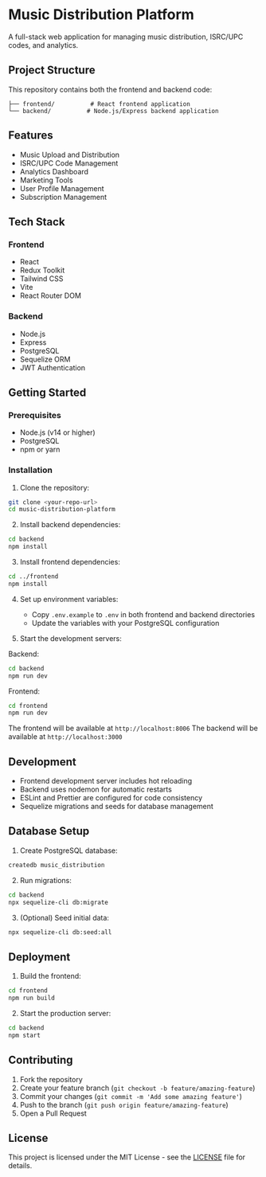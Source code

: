 # Music Distribution Platform

A full-stack web application for managing music distribution, ISRC/UPC codes, and analytics.

## Project Structure

This repository contains both the frontend and backend code:

```
├── frontend/          # React frontend application
└── backend/          # Node.js/Express backend application
```

## Features

- Music Upload and Distribution
- ISRC/UPC Code Management
- Analytics Dashboard
- Marketing Tools
- User Profile Management
- Subscription Management

## Tech Stack

### Frontend
- React
- Redux Toolkit
- Tailwind CSS
- Vite
- React Router DOM

### Backend
- Node.js
- Express
- PostgreSQL
- Sequelize ORM
- JWT Authentication

## Getting Started

### Prerequisites

- Node.js (v14 or higher)
- PostgreSQL
- npm or yarn

### Installation

1. Clone the repository:
```bash
git clone <your-repo-url>
cd music-distribution-platform
```

2. Install backend dependencies:
```bash
cd backend
npm install
```

3. Install frontend dependencies:
```bash
cd ../frontend
npm install
```

4. Set up environment variables:
   - Copy `.env.example` to `.env` in both frontend and backend directories
   - Update the variables with your PostgreSQL configuration

5. Start the development servers:

Backend:
```bash
cd backend
npm run dev
```

Frontend:
```bash
cd frontend
npm run dev
```

The frontend will be available at `http://localhost:8006`
The backend will be available at `http://localhost:3000`

## Development

- Frontend development server includes hot reloading
- Backend uses nodemon for automatic restarts
- ESLint and Prettier are configured for code consistency
- Sequelize migrations and seeds for database management

## Database Setup

1. Create PostgreSQL database:
```bash
createdb music_distribution
```

2. Run migrations:
```bash
cd backend
npx sequelize-cli db:migrate
```

3. (Optional) Seed initial data:
```bash
npx sequelize-cli db:seed:all
```

## Deployment

1. Build the frontend:
```bash
cd frontend
npm run build
```

2. Start the production server:
```bash
cd backend
npm start
```

## Contributing

1. Fork the repository
2. Create your feature branch (`git checkout -b feature/amazing-feature`)
3. Commit your changes (`git commit -m 'Add some amazing feature'`)
4. Push to the branch (`git push origin feature/amazing-feature`)
5. Open a Pull Request

## License

This project is licensed under the MIT License - see the [LICENSE](LICENSE) file for details.